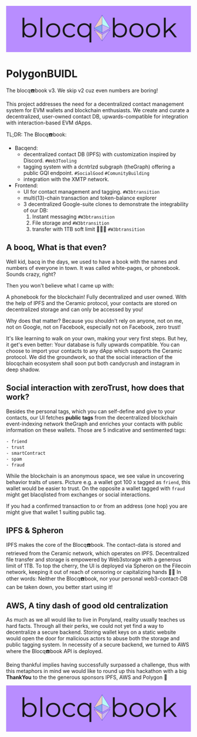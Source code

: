 ![bbbanner](/public/logov2/booqName/blocqbookN.png)

# PolygonBUIDL

The blocq☎️book v3. We skip v2 cuz even numbers are boring!

This project addresses the need for a decentralized contact management system for EVM wallets and blockchain enthusiasts. We create and curate a decentralized, user-owned contact DB, upwards-compatible for integration with interaction-based EVM dApps.

TL;DR: The Blocq☎️book:
- Bacqend:
  - decentralized contact DB (IPFS) with customization inspired by Discord. `#Web3Tooling` 
  - tagging system with a dcntrlzd subgraph (theGraph) offering a public GQl endpoint. `#SocialGood` `#ComunityBuilding`
  - integration with the XMTP network.
- Frontend:
  - UI for contact management and tagging. `#W3btransition`
  - multi(13)-chain transaction and token-balance explorer
  - 3 decentralized Google-suite clones to demonstrate the integrability of our DB: 
    1. Instant messaging `#W3btransition`
    2. File storage and  `#W3btransition`
    3. transfer with 1TB soft limit 🧑🏾‍🚀 `#W3btransition`

## A booq, What is that even?

<!-- img grandpa avatar -->

Well kid, bacq in the days, we used to have a book with the names and numbers of everyone in town. It was called white-pages, or phonebook. Sounds crazy, right?

Then you won't believe what I came up with:

A phonebook for the blockchain! Fully decentralized and user owned.
With the help of IPFS and the Ceramic protocol, your contacts are stored on decentralized storage and can only be accessed by you!

Why does that matter? Because you shouldn't rely on anyone, not on me, not on Google, not on Facebook, especially not on Facebook, zero trust!

It's like learning to walk on your own, making your very first steps. But hey, it get's even better: Your database is fully upwards compatible. You can choose to import your contacts to any dApp which supports the Ceramic protocol. We did the groundwork, so that the social interaction of the blocqchain ecosystem shall soon put both candycrush and instagram in deep shadow.

## Social interaction with zeroTrust, how does that work?

Besides the personal tags, which you can self-define and give to your contacts, our UI fetches **public tags** from the decentralized blockchain event-indexing network theGraph and enriches your contacts with public information on these wallets. Those are 5 indicative and sentimented tags:
```
- friend
- trust
- smartContract
- spam
- fraud
```
While the blockchain is an anonymous space, we see value in uncovering behavior traits of users.
Picture e.g. a wallet got 100 x tagged as `friend`, this wallet would be easier to trust.
On the opposite a wallet tagged with `fraud` might get blacqlisted from exchanges or social interactions.

If you had a confirmed transaction to or from an address (one hop) you are might give that wallet 1 suiting public tag.

## IPFS & Spheron

IPFS makes the core of the Blocq☎️book.
The contact-data is stored and retrieved from the Ceramic network, which operates on IPFS.
Decentralized file transfer and storage is empowered by Web3storage with a generous limit of 1TB.
To top the cherry, the UI is deployed via Spheron on the Filecoin network, keeping it out of reach of censoring or capitalizing hands 👋🏾
In other words: Neither the Blocq☎️book, nor your personal web3-contact-DB can be taken down, you better start using it!  

## AWS, A tiny dash of good old centralization


As much as we all would like to live in Ponyland, reality usually teaches us hard facts.
Through all their perks, we could not yet find a way to decentralize a secure backend.
Storing wallet keys on a static website would open the door for malicious actors to abuse both the storage and public tagging system.
In necessity of a secure backend, we turned to AWS where the Blocq☎️book API is deployed.

Being thankful implies having successfully surpassed a challenge, thus with this metaphors in mind we would like to round up this hackathon with a big **ThankYou** to the the generous sponsors IPFS, AWS and Polygon 💜  


![bbbye](/public/logov2/booqName/blocqbookN.png)